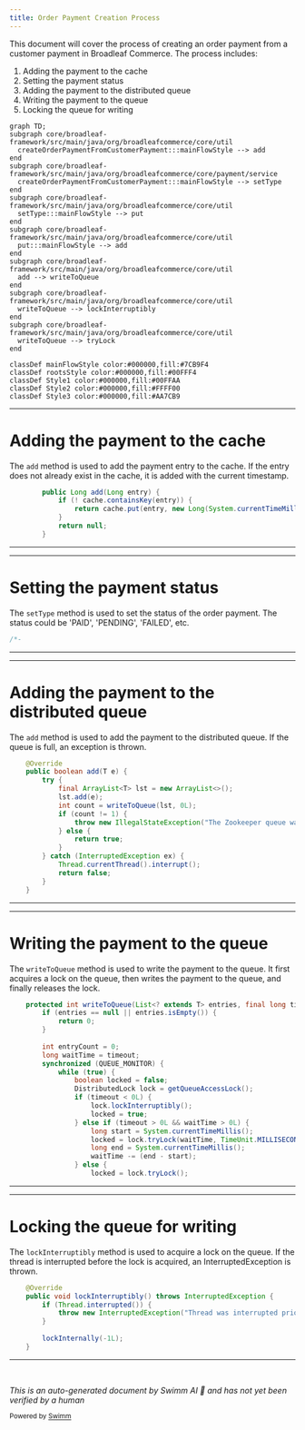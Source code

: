 ```yaml
---
title: Order Payment Creation Process
---
```

This document will cover the process of creating an order payment from a customer payment in Broadleaf Commerce. The process includes:

1. Adding the payment to the cache
2. Setting the payment status
3. Adding the payment to the distributed queue
4. Writing the payment to the queue
5. Locking the queue for writing

```mermaid
graph TD;
subgraph core/broadleaf-framework/src/main/java/org/broadleafcommerce/core/util
  createOrderPaymentFromCustomerPayment:::mainFlowStyle --> add
end
subgraph core/broadleaf-framework/src/main/java/org/broadleafcommerce/core/payment/service
  createOrderPaymentFromCustomerPayment:::mainFlowStyle --> setType
end
subgraph core/broadleaf-framework/src/main/java/org/broadleafcommerce/core/util
  setType:::mainFlowStyle --> put
end
subgraph core/broadleaf-framework/src/main/java/org/broadleafcommerce/core/util
  put:::mainFlowStyle --> add
end
subgraph core/broadleaf-framework/src/main/java/org/broadleafcommerce/core/util
  add --> writeToQueue
end
subgraph core/broadleaf-framework/src/main/java/org/broadleafcommerce/core/util
  writeToQueue --> lockInterruptibly
end
subgraph core/broadleaf-framework/src/main/java/org/broadleafcommerce/core/util
  writeToQueue --> tryLock
end

classDef mainFlowStyle color:#000000,fill:#7CB9F4
classDef rootsStyle color:#000000,fill:#00FFF4
classDef Style1 color:#000000,fill:#00FFAA
classDef Style2 color:#000000,fill:#FFFF00
classDef Style3 color:#000000,fill:#AA7CB9
```

<SwmSnippet path="/core/broadleaf-framework/src/main/java/org/broadleafcommerce/core/util/service/ResourcePurgeServiceImpl.java" line="593">

---

# Adding the payment to the cache

The `add` method is used to add the payment entry to the cache. If the entry does not already exist in the cache, it is added with the current timestamp.

```java
        public Long add(Long entry) {
            if (! cache.containsKey(entry)) {
                return cache.put(entry, new Long(System.currentTimeMillis()));
            }
            return null;
        }
```

---

</SwmSnippet>

<SwmSnippet path="/core/broadleaf-framework/src/main/java/org/broadleafcommerce/core/payment/service/type/OrderPaymentStatus.java" line="1">

---

# Setting the payment status

The `setType` method is used to set the status of the order payment. The status could be 'PAID', 'PENDING', 'FAILED', etc.

```java
/*-
```

---

</SwmSnippet>

<SwmSnippet path="/core/broadleaf-framework/src/main/java/org/broadleafcommerce/core/util/queue/ZookeeperDistributedQueue.java" line="359">

---

# Adding the payment to the distributed queue

The `add` method is used to add the payment to the distributed queue. If the queue is full, an exception is thrown.

```java
    @Override
    public boolean add(T e) {
        try {
            final ArrayList<T> lst = new ArrayList<>();
            lst.add(e);
            int count = writeToQueue(lst, 0L);
            if (count != 1) {
                throw new IllegalStateException("The Zookeeper queue was full.");
            } else {
                return true;
            }
        } catch (InterruptedException ex) {
            Thread.currentThread().interrupt();
            return false;
        }
    }
```

---

</SwmSnippet>

<SwmSnippet path="/core/broadleaf-framework/src/main/java/org/broadleafcommerce/core/util/queue/ZookeeperDistributedQueue.java" line="503">

---

# Writing the payment to the queue

The `writeToQueue` method is used to write the payment to the queue. It first acquires a lock on the queue, then writes the payment to the queue, and finally releases the lock.

```java
    protected int writeToQueue(List<? extends T> entries, final long timeout) throws InterruptedException {
        if (entries == null || entries.isEmpty()) {
            return 0;
        }
        
        int entryCount = 0;
        long waitTime = timeout;
        synchronized (QUEUE_MONITOR) {
            while (true) {
                boolean locked = false;
                DistributedLock lock = getQueueAccessLock();
                if (timeout < 0L) {
                    lock.lockInterruptibly();
                    locked = true;
                } else if (timeout > 0L && waitTime > 0L) {
                    long start = System.currentTimeMillis();
                    locked = lock.tryLock(waitTime, TimeUnit.MILLISECONDS);
                    long end = System.currentTimeMillis();
                    waitTime -= (end - start);
                } else {
                    locked = lock.tryLock();
```

---

</SwmSnippet>

<SwmSnippet path="/core/broadleaf-framework/src/main/java/org/broadleafcommerce/core/util/lock/ReentrantDistributedZookeeperLock.java" line="335">

---

# Locking the queue for writing

The `lockInterruptibly` method is used to acquire a lock on the queue. If the thread is interrupted before the lock is acquired, an InterruptedException is thrown.

```java
    @Override
    public void lockInterruptibly() throws InterruptedException {
        if (Thread.interrupted()) {
            throw new InterruptedException("Thread was interrupted prior to trying to acquire the lock.");
        }
        
        lockInternally(-1L);
    }
```

---

</SwmSnippet>

&nbsp;

*This is an auto-generated document by Swimm AI 🌊 and has not yet been verified by a human*

<SwmMeta version="3.0.0" repo-id="Z2l0aHViJTNBJTNBQnJvYWRsZWFmQ29tbWVyY2UtZGVtbyUzQSUzQWdpbGFkbmF2b3Q=" repo-name="BroadleafCommerce-demo" doc-type="flows"><sup>Powered by [Swimm](/)</sup></SwmMeta>
